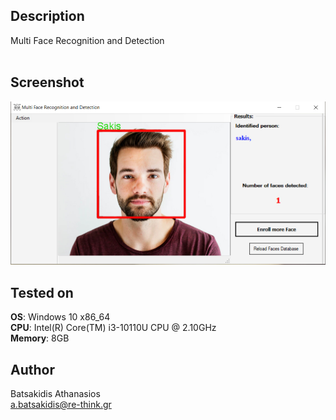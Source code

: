 ## Description ##

Multi Face Recognition and Detection<br>
<br>

## Screenshot

![Alt text](/Screenshot/screen01.jpg?raw=true "FaceRecognition")

## Tested on ##

**OS**: Windows 10 x86_64 <br>
**CPU**: Intel(R) Core(TM) i3-10110U CPU @ 2.10GHz <br>
**Memory**: 8GB <br>

## Author ##

Batsakidis Athanasios<br>
a.batsakidis@re-think.gr
